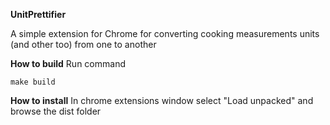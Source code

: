__UnitPrettifier__

A simple extension for Chrome for converting cooking measurements units (and other too) from one to another


__How to build__
Run command
```
make build
```

__How to install__
In chrome extensions window select "Load unpacked" and browse the dist folder 